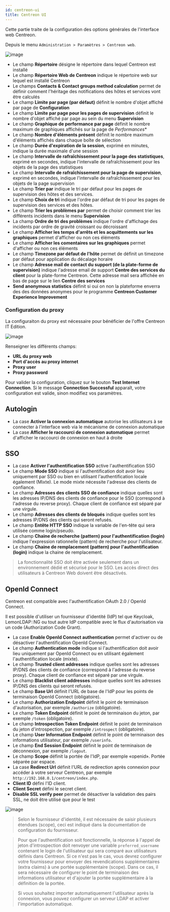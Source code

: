 ```yaml
---
id: centreon-ui
title: Centreon UI
---
```


Cette partie traite de la configuration des options générales de l'interface web
Centreon.

Depuis le menu `Administration > Paramètres > Centreon web`.

![image](../../assets/administration/parameters-centreon-ui.png)

- Le champ **Répertoire** désigne le répertoire dans lequel Centreon est
installé
- Le champ **Répertoire Web de Centreon** indique le répertoire web sur lequel
est installé Centreon
- Le champs **Contacts & Contact groups method calculation** permet de définir
comment l'héritage des notifications des hôtes et services vont être calculés
- Le champ **Limite par page (par défaut)** définit le nombre d'objet affiché
par page de **Configuration**
- Le champ **Limite par page pour les pages de supervision** définit le nombre
d'objet affiché par page au sein du menu **Supervision**
- Le champ **Graphique de performance par page** définit le nombre maximum de
graphiques affichés sur la page de *Performances*\*
- Le champ **Nombre d'éléments présent** définit le nombre maximum d'éléments
affichés dans chaque boîte de sélection
- Le champ **Durée d'expiration de la session**, exprimé en minutes, indique
la durée maximale d'une session
- Le champ **Intervalle de rafraîchissement pour la page des statistiques**,
exprimé en secondes, indique l'intervalle de rafraîchissement pour les
objets de la page des statistiques
- Le champ **Intervalle de rafraîchissement pour la page de supervision**,
exprimé en secondes, indique l'intervalle de rafraîchissement pour les
objets de la page supervision
- Le champ **Trier par** indique le tri par défaut pour les pages de
supervision des hôtes et des services.
- Le champ **Choix de tri** indique l'ordre par défaut de tri pour les pages
de supervision des services et des hôtes.
- Le champ **Trier les problèmes par** permet de choisir comment trier les
différents incidents dans le menu **Supervision**
- La champ **Ordre de tri des problèmes** indique l'ordre d'affichage des
incidents par ordre de gravité croissant ou décroissant
- Le champ **Afficher les temps d'arrêts et les acquittements sur les
graphiques** permet d'afficher ou non ces éléments
- Le champ **Afficher les comentaires sur les graphiques** permet d'afficher
ou non ces éléments
- Le champ **Timezone par défaut de l'hôte** permet de définit un timezone par
défaut pour application du décalage horaire
- Le champ **Adresse mail de contact du support (de la plate-forme de
supervision)** indique l'adresse email de support **Centre des services du
client** pour la plate-forme Centreon. Cette adresse mail sera affichée en
bas de page sur le lien **Centre des services**
- **Send anonymous statistics** définit si oui on non la plateforme enverra des
des données anonymes pour le programme **Centreon Customer Experience
Improvement**

### Configuration du proxy

La configuraiton du proxy est nécessaire pour bénéficier de l'offre Centreon IT Edition.

![image](../../assets/administration/proxy_configuration.png)

Renseigner les différents champs:

- **URL du proxy web**
- **Port d'accès au proxy internet**
- **Proxy user**
- **Proxy password**

Pour valider la configuration, cliquez sur le bouton **Test Internet Connection**. Si le message
**Connection Successful** apparaît, votre configuration est valide, sinon modifiez vos paramètres.

## Autologin

- La case **Activer la connexion automatique** autorise les utilisateurs à se
connecter à l'interface web via le mécanisme de connexion automatique
- La case **Afficher le raccourci de connexion automatique** permet d'afficher
le raccourci de connexion en haut à droite

## SSO

- La case **Activer l'authentification SSO** active l'authentification SSO
- Le champ **Mode SSO** indique si l'authentification doit avoir lieu
uniquement par SSO ou bien en utilisant l'authentification locale également
(Mixte). Le mode mixte nécessite l'adresse des clients de confiance.
- Le champ **Adresses des clients SSO de confiance** indique quelles sont les
adresses IP/DNS des clients de confiance pour le SSO (correspond à l'adresse
du reverse proxy). Chaque client de confiance est séparé par une virgule.
- Le champ **Adresses des clients de bloqués** indique quelles sont les
adresses IP/DNS des clients qui seront refusés.
- Le champ **Entête HTTP SSO** indique la variable de l'en-tête qui sera
utilisée comme login/pseudo.
- Le champ **Chaine de recherche (pattern) pour l'authentification (login)**
indique l'expression rationnelle (pattern) de recherche pour l'utilisateur.
- Le champ **Chaine de remplacement (pattern) pour l'authentification
(login)** indique la chaine de remplacement.

> La fonctionnalité SSO doit être activée seulement dans un environnement dédié et
> sécurisé pour le SSO. Les accès direct des utilisateurs à Centreon Web doivent
> être désactivés.

## OpenId Connect

Centreon est compatible avec l'authentification OAuth 2.0 / OpenId Connect.

Il est possible d'utiliser un fournisseur d'identité (IdP) tel que Keycloak, LemonLDAP::NG ou tout autre IdP compatible
avec le flux d'autorisation via un code (Authorization Code Grant).

- La case **Enable OpenId Connect authentication** permet d'activer ou de désactiver l'authentification OpenId Connect.
- Le champ **Authentication mode** indique si l'authentification doit avoir lieu uniquement par OpenId Connect ou en
utilisant également l'authentification locale (mixte).
- Le champ **Trusted client addresses** indique quelles sont les adresses IP/DNS des clients de confiance (correspond à
l'adresse du reverse proxy). Chaque client de confiance est séparé par une virgule.
- Le champ **Blacklist client addresses** indique quelles sont les adresses IP/DNS des clients qui seront refusés.
- Le champ **Base Url** définit l'URL de base de l'IdP pour les points de terminaison OpenId Connect (obligatoire).
- Le champ **Authorization Endpoint** définit le point de terminaison d'autorisation, par exemple `/authorize` (obligatoire).
- Le champ **Token Endpoint** définit le point de terminaison du jeton, par exemple `/token` (obligatoire).
- Le champ **Introspection Token Endpoint** définit le point de terminaison du jeton d'introspection, par exemple `/introspect` (obligatoire).
- Le champ **User Information Endpoint** définit le point de terminaison des informations utilisateur, par exemple `/userinfo`.
- Le champ **End Session Endpoint** définit le point de terminaison de déconnexion, par exemple `/logout`.
- Le champ **Scope** définit la portée de l'IdP, par exemple «openid». Portée séparée par espace.
- La case **Redirect Url** définit l'URL de redirection après connexion pour accéder à votre serveur Centreon, par exemple
`http://192.168.0.1/centreon/index.php`.
- **Client ID** défini l'ID client.
- **Client Secret** défini le secret client.
- **Disable SSL verify peer** permet de désactiver la validation des pairs SSL, ne doit être utilisé que pour le test

![image](../../assets/administration/openid-connect-configuration.png)

> Selon le fournisseur d'identité, il est nécessaire de saisir plusieurs étendues (scope), ceci est indiqué dans la
> documentation de configuration du fournisseur.

> Pour que l'authentification soit fonctionnelle, la réponse à l'appel de jeton d'introspection doit renvoyer une
> variable `preferred_username` contenant le login de l'utilisateur qui sera comparé aux utilisateurs définis dans Centreon.
> Si ce n'est pas le cas, vous devrez configurer votre fournisseur pour envoyer des revendications supplémentaires
> (extra claims) à une portée supplémentaire (scope). Dans ce cas, il sera nécessaire de configurer le point de terminaison
> des informations utilisateur et d'ajouter la portée supplémentaire à la définition de la portée.

> Si vous souhaitez importer automatiquement l'utilisateur après la connexion, vous pouvez configurer un serveur LDAP
> et activer l'importation automatique.
